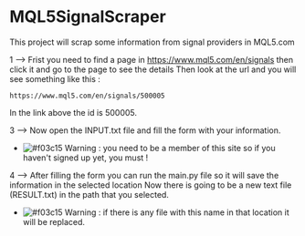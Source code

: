 # MQL5SignalScraper

This project will scrap some information from signal providers in MQL5.com

1 --> Frist you need to find a page in https://www.mql5.com/en/signals then click it and go to the page to see the details 
Then look at the url and you will see something like this :

    https://www.mql5.com/en/signals/500005

In the link above the id is 500005.

3 --> Now open the INPUT.txt file and fill the form with your information.

- ![#f03c15](https://placehold.it/15/f03c15/000000?text=+) Warning : you need to be a member of this site so if you haven't signed up yet, you must !

4 --> After filling the form you can run the main.py file so it will save the information in the selected location
Now there is going to be a new text file (RESULT.txt) in the path that you selected.

- ![#f03c15](https://placehold.it/15/f03c15/000000?text=+) Warning : if there is any file with this name in that location it will be replaced.
